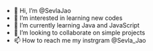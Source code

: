 - 👋 Hi, I’m @SevlaJao
- 👀 I’m interested in learning new codes
- 🌱 I’m currently learning Java and JavaScript
- 💞️ I’m looking to collaborate on simple projects
- 📫 How to reach me my instrgram @Sevla_Jao

<!---
SevlaJao/SevlaJao is a ✨ special ✨ repository because its `README.md` (this file) appears on your GitHub profile.
You can click the Preview link to take a look at your changes.
--->
